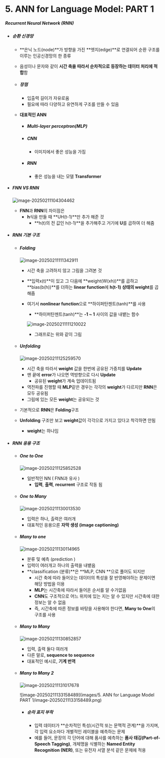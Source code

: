 # 5. ANN for Language Model: PART 1

##### Recurrent Neural Network (RNN)

- ##### 순환 신경망

  - **은닉 노드(node)**가 방향을 가진 **엣지(edge)**로 연결되어 순환 구조를 이루는 인공신경망의 한 종류

  - 음성이나 문자와 같이 **시간 축을 따라서 순차적으로 등장하는 데이터 처리에 적합**함

  - ##### 장점

    - 입출력 길이가 자유로움
    - 필요에 따라 다양하고 유연하게 구조를 만들 수 있음

  - **대표적인 ANN**

    - ##### Multi-layer perceptron(MLP)

    - ##### CNN

      - 이미지에서 좋은 성능을 가짐

    - ##### RNN

      - 좋은 성능을 내는 모델 **Transformer**



- ##### FNN VS RNN

  ![image-20250211104304462](https://raw.githubusercontent.com/Sungbae95/NLP/main/image/image-20250211104304462.png)

  - **FNN**과 **RNN**의 차이점은
    - **h**식을 만들 때 **UH(t-1)**만 추가 해준 것
      - **h(t)의 전 값인 h(t-1)**을 추가해주고 거기에 **U**를 곱하여 더 해줌



- ##### RNN 기본 구조

  - ##### Folding

    ![image-20250211111342911](https://raw.githubusercontent.com/Sungbae95/NLP/main/image/image-20250211111342911.png)

    - 시간 축을 고려하지 않고 그림을 그려본 것

    - **입력x(t)**이 있고 그 다음에 **weight(W(xh))**를 곱하고 **bias(b(h))**를 더하는  **linear function**에 **h(t-1) 상태의 weight**를 곱해줌

    - 여기서 **nonlinear function**으로 **하이퍼탄젠트(tanh)**를 사용

      - **하이퍼탄젠트(tanh)**는 **-1 ~ 1** 사이의 값을 내뱉는 함수

      ![image-20250211111210022](https://raw.githubusercontent.com/Sungbae95/NLP/main/image/image-20250211111210022.png)

      - 그래프로는 위와 같이 그림

  - ##### Unfolding

    ![image-20250211125259570](https://raw.githubusercontent.com/Sungbae95/NLP/main/image/image-20250211125259570.png)

    - 시간 축을 따라서 **weight** 값을 한번에 공유된 가중치를 **Update**
    - 맨 끝에 **error**가 나오면 역방향으로 다시 **Update**
      - 공유된 **weight**가 계속 업데이트됨
    - 역전파를 진행할 때 **MLP**같은 경우는 각각의  **weight**가 다르지만 **RNN**은 모두 공유됨
    - 그림에 있는 모든 **weight**는 공유되는 것

  - 기본적으로 **RNN**은 **Folding**구조

  - **Unfolding** 구조만 보고 **weight**값이 각각으로 가지고 있다고 착각하면 안됨

    - **weight**는 하나임



- ##### RNN 응용 구조

  - ##### One to One

    ![image-20250211125852528](https://raw.githubusercontent.com/Sungbae95/NLP/main/image/image-20250211125852528.png)

    - 일반적인 NN ( FNN과 유사 )
      - **입력**, **출력**, **recurrent** 구조로 작동 됨

  - ##### One to Many

    ![image-20250211130013530](https://raw.githubusercontent.com/Sungbae95/NLP/main/image/image-20250211130013530.png)

    - 입력은 하나, 출력은 여러개
    - 대표적인 응용으론 **자막 생성 (image captioning)**

  - ##### Many to one

    ![image-20250211130114965](https://raw.githubusercontent.com/Sungbae95/NLP/main/image/image-20250211130114965.png)

    - 분류 및 예측 (prediction )
    - 입력이 여러개고 하나의 출력을 내뱉음
    - **classification (분류)**은 **MLP, CNN **으로 풀어도 되지만
      - 시간 축에 따라 들어오는 데이터의 특성을 잘 반영해야하는 문제이면 해당 방법을 이용
      - **MLP**는 시간축에 따라서 들어온 순서를 알 수가없음
      - **CNN**도 구조적으로 어느 위치에 있는 지는 알 수 있지만 시간축에 대한 정보는 알 수 없음
      - 즉, 시간축에 따른 정보를 바탕을 사용해야 한다면, **Many to One**의 구조를 사용

  - ##### Many to Many

    ![image-20250211130852857](https://raw.githubusercontent.com/Sungbae95/NLP/main/image/image-20250211130852857.png)

    - 입력, 출력 둘다 여러개
    - 다른 말로, **sequence to sequence**
    - 대표적인 예시로, **기계 번역**

  - ##### Many to Many 2

    ![image-20250211131017678](https://raw.githubusercontent.com/Sungbae95/NLP/main/image/image-20250211131017678.png)

    ![image-20250211133158489](images/5. ANN for Language Model PART 1/image-20250211133158489.png)

    - ##### 순차 표지 부착

      - 입력 데이터가 **순차적인 특성(시간적 또는 문맥적 관계)**을 가지며, 각 입력 요소마다 개별적인 레이블을 예측하는 문제
      - 예를 들어, 문장의 각 단어에 대해 품사를 예측하는 **품사 태깅(Part-of-Speech Tagging)**, 개체명을 식별하는 **Named Entity Recognition (NER)**, 또는 유전자 서열 분석 같은 문제에 적용

